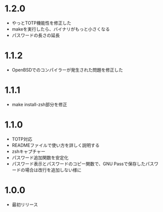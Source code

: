 # 1.2.0
* やっとTOTP機能性を修正した
* makeを実行したら、バイナリがもっと小さくなる
* パスワードの長さの延長

# 1.1.2
* OpenBSDでのコンパイラーが発生された問題を修正した

# 1.1.1
* make install-zsh部分を修正

# 1.1.0
* TOTP対応
* READMEファイルで使い方を詳しく説明する
* zshキャプチャー
* パスワード追加関数を安定化
* パスワード表示とパスワードのコピー関数で、GNU Passで保存したパスワードの場合は改行を追加しない様に

# 1.0.0
* 最初リリース
